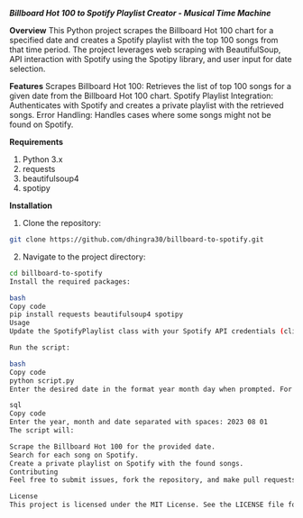 ***Billboard Hot 100 to Spotify Playlist Creator -  Musical Time Machine***

**Overview**
This Python project scrapes the Billboard Hot 100 chart for a specified date and creates a Spotify playlist with the top 100 songs from that time period. The project leverages web scraping with BeautifulSoup, API interaction with Spotify using the Spotipy library, and user input for date selection.

**Features**
Scrapes Billboard Hot 100: Retrieves the list of top 100 songs for a given date from the Billboard Hot 100 chart.
Spotify Playlist Integration: Authenticates with Spotify and creates a private playlist with the retrieved songs.
Error Handling: Handles cases where some songs might not be found on Spotify.

**Requirements**
1. Python 3.x
2. requests
3. beautifulsoup4
4. spotipy

**Installation**
1. Clone the repository:   
```bash
git clone https://github.com/dhingra30/billboard-to-spotify.git
```

2. Navigate to the project directory:
```bash
cd billboard-to-spotify
Install the required packages:

bash
Copy code
pip install requests beautifulsoup4 spotipy
Usage
Update the SpotifyPlaylist class with your Spotify API credentials (client ID and client secret).

Run the script:

bash
Copy code
python script.py
Enter the desired date in the format year month day when prompted. For example:

sql
Copy code
Enter the year, month and date separated with spaces: 2023 08 01
The script will:

Scrape the Billboard Hot 100 for the provided date.
Search for each song on Spotify.
Create a private playlist on Spotify with the found songs.
Contributing
Feel free to submit issues, fork the repository, and make pull requests. Contributions to improve the functionality or fix bugs are welcome!

License
This project is licensed under the MIT License. See the LICENSE file for details.

